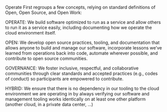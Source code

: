 Operate First regroups a few concepts, relying on standard definitions of Open, Open Source, and Open Work:

OPERATE:
We build software optimized to run as a service and allow others to run it as a service easily, including documenting how we operate the cloud environment itself.

OPEN: We develop open source practices, tooling, and documentation that allows anyone to build and manage our software, incorporate lessons we’ve learned from operations back into code, automate wherever possible, and contribute to open source communities.

GOVERNANCE: We foster inclusive, respectful, and collaborative communities through clear standards and accepted practices (e.g., codes of conduct) so participants are empowered to contribute.

HYBRID: We ensure that there is no dependency in our tooling to the cloud environment we are operating in by always verifying our software and management tooling works identically on at least one other platform (another cloud, in a private data center, …)
